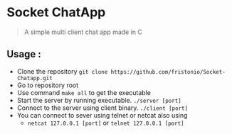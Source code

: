 # Socket ChatApp

> A simple multi client chat app made in C

## Usage :

* Clone the repository `git clone https://github.com/fristonio/Socket-Chatapp.git`
* Go to repository root
* Use command `make all` to get the executable
* Start the server by running executable. `./server [port]`
* Connect to the server using client binary. `./client [port]`
* You can connect to sever using telnet or netcat also using
	* `netcat 127.0.0.1 [port]` or `telnet 127.0.0.1 [port]`
